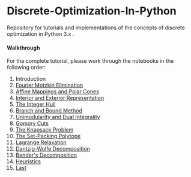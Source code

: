 # Discrete-Optimization-In-Python
Repository for tutorials and implementations of the concepts of discrete optimization in Python 3.x .

#### Walkthrough
For the complete tutorial, please work through the notebooks in the following order:
1. Introduction
2. [Fourier Motzkin Elimination](Fourier-Motzkin-Elimination.ipynb)
3. [Affine Mappings and Polar Cones](Affine-Mappings-and-Polar-Cones.ipynb)
4. [Interior and Exterior Representation](Interior-Exterior-Representations.ipynb)
5. [The Integer Hull](The-Integer-Hull.ipynb)
6. [Branch and Bound Method](Branch-And-Bound.ipynb)
7. [Unimodularity and Dual Integrality](Unimodularity-and-Total-Dual-Integrality.ipynb)
8. [Gomory Cuts](Fractional-and-Mixed-Integer-Gomory-Cuts.ipynb)
9. [The Knapsack Problem](The-Knapsack-Problem.ipynb)
10. [The Set-Packing Polytope](The-Set-Packing-Polytope.ipynb)
11. [Lagrange Relaxation](Lagrange-Relaxation.ipynb)
12. [Dantzig-Wolfe Decomposition]()
13. [Bender's Decomposition]()
14. [Heuristics]()
15. [Last]()